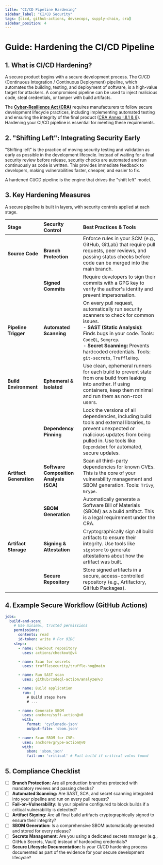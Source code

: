 ```yaml
---
title: "CI/CD Pipeline Hardening"
sidebar_label: "CI/CD Security"
tags: [cicd, github-actions, devsecops, supply-chain, cra]
sidebar_position: 4
---
```

# Guide: Hardening the CI/CD Pipeline

## 1. What is CI/CD Hardening?

A secure product begins with a secure development process. The CI/CD (Continuous Integration / Continuous Deployment) pipeline, which automates the building, testing, and deployment of software, is a high-value target for attackers. A compromised pipeline can be used to inject malicious code, steal credentials, or tamper with build artifacts.

The **[Cyber-Resilience Act (CRA)](./../../standards/cra-overview.md)** requires manufacturers to follow secure development lifecycle practices, including implementing automated testing and ensuring the integrity of the final product ([CRA Annex I.II.1 & 6][cra_annexI]). Hardening your CI/CD pipeline is essential for meeting these requirements.

## 2. "Shifting Left": Integrating Security Early

"Shifting left" is the practice of moving security testing and validation as early as possible in the development lifecycle. Instead of waiting for a final security review before release, security checks are automated and run continuously as code is written. This provides immediate feedback to developers, making vulnerabilities faster, cheaper, and easier to fix.

A hardened CI/CD pipeline is the engine that drives the "shift left" model.

## 3. Key Hardening Measures

A secure pipeline is built in layers, with security controls applied at each stage.

| Stage | Security Control | Best Practices & Tools |
| :--- | :--- | :--- |
| **Source Code** | **Branch Protection** | Enforce rules in your SCM (e.g., GitHub, GitLab) that require pull requests, peer reviews, and passing status checks before code can be merged into the main branch. |
| | **Signed Commits** | Require developers to sign their commits with a GPG key to verify the author's identity and prevent impersonation. |
| **Pipeline Trigger** | **Automated Scanning** | On every pull request, automatically run security scanners to check for common issues. <br/>- **SAST (Static Analysis):** Finds bugs in your code. Tools: `CodeQL`, `Semgrep`. <br/>- **Secret Scanning:** Prevents hardcoded credentials. Tools: `git-secrets`, `TruffleHog`. |
| **Build Environment** | **Ephemeral & Isolated** | Use clean, ephemeral runners for each build to prevent state from one build from leaking into another. If using containers, keep them minimal and run them as non-root users. |
| | **Dependency Pinning** | Lock the versions of all dependencies, including build tools and external libraries, to prevent unexpected or malicious updates from being pulled in. Use tools like `Dependabot` for automated, secure updates. |
| **Artifact Generation**| **Software Composition Analysis (SCA)** | Scan all third-party dependencies for known CVEs. This is the core of your vulnerability management and SBOM generation. Tools: `Trivy`, `Grype`. |
| | **SBOM Generation** | Automatically generate a Software Bill of Materials (SBOM) as a build artifact. This is a legal requirement under the CRA. |
| **Artifact Storage**| **Signing & Attestation** | Cryptographically sign all build artifacts to ensure their integrity. Use tools like `sigstore` to generate attestations about how the artifact was built. |
| | **Secure Repository** | Store signed artifacts in a secure, access-controlled repository (e.g., Artifactory, GitHub Packages). |

## 4. Example Secure Workflow (GitHub Actions)

```yaml
jobs:
  build-and-scan:
    # Use minimal, trusted permissions
    permissions:
      contents: read
      id-token: write # For OIDC
    steps:
      - name: Checkout repository
        uses: actions/checkout@v4

      - name: Scan for secrets
        uses: trufflesecurity/truffle-hog@main

      - name: Run SAST scan
        uses: github/codeql-action/analyze@v3

      - name: Build application
        run: |
          # Build steps here
          # ...

      - name: Generate SBOM
        uses: anchore/syft-action@v0
        with:
          format: 'cyclonedx-json'
          output-file: 'sbom.json'
      
      - name: Scan SBOM for CVEs
        uses: anchore/grype-action@v0
        with:
          sbom: 'sbom.json'
          fail-on: 'critical' # Fail build if critical vulns found
```

## 5. Compliance Checklist

- [ ] **Branch Protection:** Are all production branches protected with mandatory reviews and passing checks?
- [ ] **Automated Scanning:** Are SAST, SCA, and secret scanning integrated into your pipeline and run on every pull request?
- [ ] **Fail-on-Vulnerability:** Is your pipeline configured to block builds if a critical vulnerability is detected?
- [ ] **Artifact Signing:** Are all final build artifacts cryptographically signed to ensure their integrity?
- [ ] **SBOM Generation:** Is a comprehensive SBOM automatically generated and stored for every release?
- [ ] **Secrets Management:** Are you using a dedicated secrets manager (e.g., GitHub Secrets, Vault) instead of hardcoding credentials?
- [ ] **Secure Lifecycle Documentation:** Is your CI/CD hardening process documented as part of the evidence for your secure development lifecycle?

<!-- Citations -->
[cra_annexI]: https://eur-lex.europa.eu/legal-content/EN/TXT/?uri=CELEX:02024R2847-20241120#anx_I "CRA Annex I – Essential cybersecurity requirements"